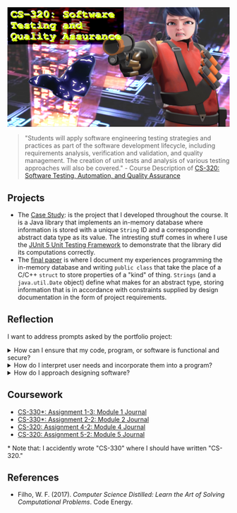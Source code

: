 
<img src="./banner.png" width="750px;" />

> "Students will apply software engineering testing strategies and practices as part of the software development lifecycle, including requirements analysis, verification and validation, and quality management. The creation of unit tests and analysis of various testing approaches will also be covered." - Course Description of [CS-320: Software Testing, Automation, and Quality Assurance](https://archive.today/rcw2t)

## Projects

* The [Case Study](./case-study): is the project that I developed throughout the course. It is a Java library that implements an in-memory database where information is stored with a unique ``String`` ID and a corresponding abstract data type as its value. The intresting stuff comes in where I use the [JUnit 5 Unit Testing Framework](https://junit.org/junit5/) to demonstrate that the library did its computations correctly. 
* The [final paper](./7-2_Final.pdf) is where I document my experiences programming the in-memory database and writing ``public class`` that take the place of a C/C++ ``struct`` to store properties of a "kind" of thing. ``Strings`` (and a ``java.util.Date`` object) define what makes for an abstract type, storing information that is in accordance with constraints supplied by design documentation in the form of project requirements.

## Reflection

I want to address prompts asked by the portfolio project:

<details>
<summary>How can I ensure that my code, program, or software is functional and secure?</summary>

The main way to ensure that software is correct is to demonstrate it with software testing. In the case of Java programming, I used the _JUnit Framework_ to demonstrate that the software behaved in the way that it is expected to. There are more sophisticated methods, like [provably correct systems](https://www.infoq.com/news/2015/05/provably-correct-software/), that can be employed to give a final proof that software is correctly implemented.

</details>

<details>
<summary>How do I interpret user needs and incorporate them into a program?</summary>

To incorporate a user's needs into a computer program, I need to borrow ideas from social science. I will start by conducting market research which will lead to me to identify a problem. I would then formalise that problem, and then  define project requirements and constraints.

</details>

<details>
<summary>How do I approach designing software?</summary>

After interpreting a user's needs into a program, or rather project requirements and constraints, I like to come up with a "caveman" intuitive approach with a procedure "built in" _ex post_ without a general solution. I would use tools like flowcharts and UML diagrams to help develop a general solution. I would then implement the solution while employing a number of software engineering strategies \(discussed in chapter 3 of [Filho 2017](https://www.amazon.com/Computer-Science-Distilled-Computational-Problems/dp/0997316020)\). I would then develop the software and test it with automation software testing frameworks. The process would repeat itself until the software is mature enough, as defined by project requirements and constraints, to be deployed to the end user.

</details>

## Coursework

* [CS-330\*: Assignment 1-3: Module 1 Journal](./journals/1-3.pdf)
* [CS-330\*: Assignment 2-2: Module 2 Journal](./journals/2-2.pdf)
* [CS-320: Assignment 4-2: Module 4 Journal](./journals/4-2.pdf)
* [CS-320: Assignment 5-2: Module 5 Journal](./journals/5-2.pdf)

\* Note that: I accidently wrote "CS-330" where I should have written "CS-320."

## References

* Filho, W. F. (2017). _Computer Science Distilled: Learn the Art of Solving Computational Problems_. Code Energy.


